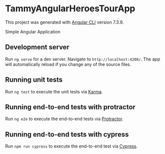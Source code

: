 # TammyAngularHeroesTourApp

This project was generated with [Angular CLI](https://github.com/angular/angular-cli) version 7.3.9.

Simple Angular Application 

## Development server

Run `ng serve` for a dev server. Navigate to `http://localhost:4200/`. The app will automatically reload if you change any of the source files.

## Running unit tests

Run `ng test` to execute the unit tests via [Karma](https://karma-runner.github.io).

## Running end-to-end tests with protractor 

Run `ng e2e` to execute the end-to-end tests via [Protractor](http://www.protractortest.org/).

## Running end-to-end tests with cypress

Run `npm run cypress` to execute the end-to-end test via [Cypress](https://www.cypress.io/).
